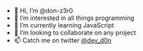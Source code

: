 - 👋 Hi, I’m @don-z3r0
- 👀 I’m interested in all things programming 
- 🌱 I’m currently learning JavaScript
- 💞️ I’m looking to collaborate on any project
- 📫 Catch me on twitter <a href="https://twitter.com/dev_d0n">@dev_d0n</a> 

<!---
don-z3r0/don-z3r0 is a ✨ special ✨ repository because its `README.md` (this file) appears on your GitHub profile.
You can click the Preview link to take a look at your changes.
--->
